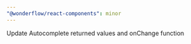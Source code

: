 ```yaml
---
"@wonderflow/react-components": minor
---
```


Update Autocomplete returned values and onChange function
